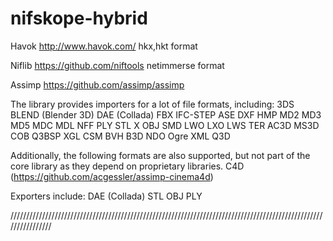 nifskope-hybrid
===============

Havok
http://www.havok.com/
hkx,hkt format

Niflib
https://github.com/niftools
netimmerse format

Assimp
https://github.com/assimp/assimp

The library provides importers for a lot of file formats, including:
3DS
BLEND (Blender 3D)
DAE (Collada)
FBX
IFC-STEP 
ASE
DXF
HMP
MD2
MD3 
MD5
MDC
MDL
NFF
PLY
STL
X 
OBJ 
SMD
LWO 
LXO 
LWS
TER 
AC3D 
MS3D 
COB
Q3BSP
XGL
CSM
BVH
B3D
NDO
Ogre XML
Q3D

Additionally, the following formats are also supported, but not part of the core library as they depend on proprietary libraries.
C4D (https://github.com/acgessler/assimp-cinema4d)

Exporters include:
DAE (Collada)
STL
OBJ
PLY

////////////////////////////////////////////////////////////////////////////////////////////////////////////////



